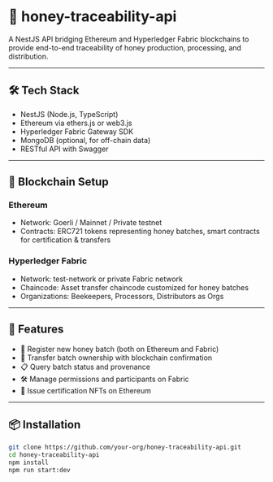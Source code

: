 # 🍯 honey-traceability-api

A NestJS API bridging Ethereum and Hyperledger Fabric blockchains to provide end-to-end traceability of honey production, processing, and distribution.

---

## 🛠 Tech Stack

- NestJS (Node.js, TypeScript)
- Ethereum via ethers.js or web3.js
- Hyperledger Fabric Gateway SDK
- MongoDB (optional, for off-chain data)
- RESTful API with Swagger

---

## 🔗 Blockchain Setup

### Ethereum

- Network: Goerli / Mainnet / Private testnet
- Contracts: ERC721 tokens representing honey batches, smart contracts for certification & transfers

### Hyperledger Fabric

- Network: test-network or private Fabric network
- Chaincode: Asset transfer chaincode customized for honey batches
- Organizations: Beekeepers, Processors, Distributors as Orgs

---

## 🚀 Features

- 🍯 Register new honey batch (both on Ethereum and Fabric)
- 🔄 Transfer batch ownership with blockchain confirmation
- 📋 Query batch status and provenance
- 🛠 Manage permissions and participants on Fabric
- 📜 Issue certification NFTs on Ethereum

---

## 📦 Installation

```bash
git clone https://github.com/your-org/honey-traceability-api.git
cd honey-traceability-api
npm install
npm run start:dev
